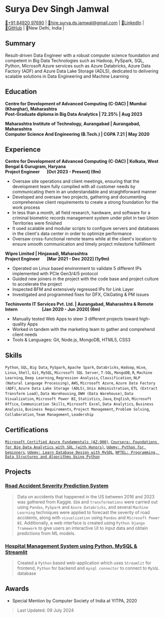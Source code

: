 # Surya Dev Singh Jamwal

[📱+91 84920 97690](tel:+91-84920-97690) | [📧hire.surya.ds.jamwal@gmail.com](mailto:hire.surya.ds.jamwal@gmail.com) | [🔗LinkedIn](https://linkedin.com/in/jamwalshah/) | [🔗GitHub](https://github.com/jamwalshah) | 📍New Delhi, India |

## Summary

Result-driven Data Engineer with a robust computer science foundation and competent in Big Data Technologies such as Hadoop, PySpark, SQL, Python, Microsoft Azure services such as Azure Databricks, Azure Data Factory (ADF) and Azure Data Lake Storage (ADLS), dedicated to delivering scalable solutions in Data Engineering and Machine Learning

## Education

**Centre for Development of Advanced Computing (C-DAC) | Mumbai (Kharghar), Maharashtra**\
**Post-Graduate diploma in Big Data Analytics | 72.25% | Aug 2023**

**Maharashtra Institute of Technology, Aurangabad | Aurangabad, Maharashtra**\
**Computer Science And Engineering (B.Tech.) | CGPA 7.21 | May 2020**

## Experience

**Centre for Development of Advanced Computing (C-DAC) | Kolkata, West Bengal & Gurugram, Haryana**\
**Project Engineer&nbsp;&nbsp;&nbsp;&nbsp;&nbsp;&nbsp;  [Oct 2023 - Present] (9m)**

- Oversaw site operations and client meetings, ensuring that the development team fully complied with all customer needs by communicating them in an understandable and straightforward manner
- Developed and oversaw two projects, gathering and documenting comprehensive client requirements to create a strong foundation for the work process
- In less than a month, all field research, hardware, and software for a criminal biometric records management system under pilot in two Union Territories were finished
- It used scalable and modular scripts to configure servers and databases in the client's data center in order to optimize performance
- Oversaw cross-functional remote teams while at the client's location to ensure smooth communication and timely project milestone fulfillment

**Wipro Limited | Hinjawadi, Maharashtra**\
**Project Engineer&nbsp;&nbsp;&nbsp;&nbsp;&nbsp;&nbsp;  [Mar 2021 - Dec 2022] (1y9m)**

- Operated on Linux based environment to validate 5 different IPs implemented with PCIe Gen3/4/5 protocol
- Guided new joiners in the project with the code base and project culture to accelerate the project
- Inspected BFM and extensively regressed IPs for Link Layer
- Investigated and programmed fixes for DFX, ClkGating & PM issues

**Techinvento IT Services Pvt. Ltd. | Aurangabad, Maharashtra & Remote**\
**Intern&nbsp;&nbsp;&nbsp;&nbsp;&nbsp;&nbsp;&nbsp;&nbsp;&nbsp;&nbsp;&nbsp;&nbsp;&nbsp;&nbsp;&nbsp;&nbsp;&nbsp;&nbsp;&nbsp;&nbsp;&nbsp;&nbsp;&nbsp;  [Jan 2020 - Jun 2020] (6m)**

- Manually tested Web Apps to steer 3 different projects toward high-quality Apps
- Worked in tandem with the marketing team to gather and comprehend client needs
- Tools & Languages: Git, Node.js, MongoDB, HTML5, CSS3

## Skills

`Python`, `SQL`, `Big Data`, `PySpark`, `Apache Spark`, `Databricks`, `Hadoop`, `Hive`, `Linux`, `Shell`, `Git`, `MySQL`, `Microsoft SQL Server`, `T-SQL`, `MongoDB`, `R`, `Machine Learning`, `Deep Learning`, `Regression Analysis`, `Classification`, `NLP (Natural Language Processing)`, `AWS`, `Microsoft Azure`, `Azure Data Factory (ADF)`, `Azure Data Lake Storage (ADLS)`, `Unix Administration`, `ETL (Extract Transform Load)`, `Data Warehousing`, `DWH (Data Warehouse)`, `Data Visualization`, `Microsoft Power BI`, `Statistics`, `Java`, `English`,  `Microsoft Office`, `Communication Skills`, `Microsoft Excel`, `Data Analytics`, `Business Analysis`, `Business Requirements`, `Project Management`, `Problem Solving`, `Collaboration`, `Team Management`, `Leadership`

## Certifications

[`Microsoft Certified Azure Fundamentals (AZ-900)`](https://learn.microsoft.com/api/credentials/share/en-us/jamwalshah/67E567E823A63829), [`Coursera: Foundations for Big Data Analytics with SQL (with Honors)`](https://www.coursera.org/verify/7XKEFNQ2D9XK), [`Udemy: Python for beginners`](http://ude.my/UC-9a359103-00b1-4736-8542-13b8821f247d), [`Udemy: Learn Database Design with MySQL`](http://ude.my/UC-QFDEOVX9), [`NPTEL: Programming, Data Structures and Algorithms Using Python`](https://nptel.ac.in/noc/E_Certificate/noc18-cs21/NPTEL18CS21S44300281810060124.jpg)

## Projects

### [Road Accident Severity Prediction System](https://github.com/jamwalshah/road_accident_severity_prediction)

> Data on accidents that happened in the US between 2016 and 2023 was gathered from Kaggle. `EDA` and `transformations` were carried out using `Pandas`, `PySpark` and `Azure Databricks`, and several `Machine Learning` techniques were applied to forecast the severity of road accidents, along with `visualization` using `Pandas` and `Microsoft Power BI`. Additionally, a web interface is created using `Python Django framework` to give users an interactive UI to input data and obtain predictions from ML models.

### [Hospital Management System using Python, MySQL & Streamlit](https://github.com/jamwalshah/hospitalmanagement_python)

> Created a `Python` based web-application which uses `Streamlit` for frontend, `Python` for backend and `mysql connector` to connect to `MySQL` database

## Awards

- Special Mention by Computer Society of India at YITPA, 2020

> Last Updated: 09 July 2024
